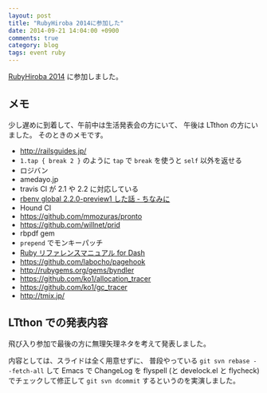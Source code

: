 ```yaml
---
layout: post
title: "RubyHiroba 2014に参加した"
date: 2014-09-21 14:04:00 +0900
comments: true
category: blog
tags: event ruby
---
```

[RubyHiroba 2014](http://rubyhiroba.org/2014/ "RubyHiroba 2014")
に参加しました。

<!--more-->

## メモ

少し遅めに到着して、午前中は生活発表会の方にいて、
午後は LTthon の方にいました。
そのときのメモです。

- <http://railsguides.jp/>
- `1.tap { break 2 }` のように `tap` で `break` を使うと `self` 以外を返せる
- ロジバン
- amedayo.jp
- travis CI が 2.1 や 2.2 に対応している
- [rbenv global 2.2.0-preview1 した話 - ちなみに](http://sixeight.hatenablog.com/entry/2014/09/20/024603 "rbenv global 2.2.0-preview1 した話 - ちなみに")
- Hound CI
- <https://github.com/mmozuras/pronto>
- <https://github.com/willnet/prid>
- rbpdf gem
- `prepend` でモンキーパッチ
- [Ruby リファレンスマニュアル for Dash](http://labocho.github.io/rubydoc-ja-docsets/ "Ruby リファレンスマニュアル for Dash")
- <https://github.com/labocho/pagehook>
- <http://rubygems.org/gems/byndler>
- <https://github.com/ko1/allocation_tracer>
- <https://github.com/ko1/gc_tracer>
- <http://tmix.jp/>

## LTthon での発表内容

飛び入り参加で最後の方に無理矢理ネタを考えて発表しました。

内容としては、スライドは全く用意せずに、
普段やっている `git svn rebase --fetch-all` して Emacs で ChangeLog を flyspell (と develock.el と flycheck) でチェックして修正して `git svn dcommit` するというのを実演しました。
